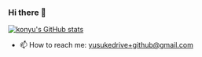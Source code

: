 ### Hi there 👋

[![konyu's GitHub stats](https://github-readme-stats.vercel.app/api?username=konyu&show_icons=true&theme=radical)](#)

- 📫 How to reach me: yusukedrive+github@gmail.com
<!--
**konyu/konyu** is a ✨ _special_ ✨ repository because its `README.md` (this file) appears on your GitHub profile.

Here are some ideas to get you started:

- 🔭 I’m currently working on ...
- 🌱 I’m currently learning ...
- 👯 I’m looking to collaborate on ...
- 🤔 I’m looking for help with ...
- 💬 Ask me about ...
- 📫 How to reach me: ...
- 😄 Pronouns: ...
- ⚡ Fun fact: ...
-->

